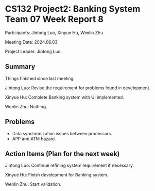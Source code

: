 # CS132 Project2: Banking System Team 07 Week Report 8

Participants: Jintong Luo, Xinyue Hu, Wenlin Zhu

Meeting Date: 2024.06.03

Project Leader: Jintong Luo

## Summary

Things finished since last meeting

Jintong Luo: Revise the requirement for problems found in development.

Xinyue Hu: Complete Banking system with UI implemented.

Wenlin Zhu: Nothing.

## Problems

* Data synchronization issues between processors.
* APP and ATM hazard.

## Action Items (Plan for the next week)

Jintong Luo: Continue refining system requirement if necessary.

Xinyue Hu: Finish development for Banking system.

Wenlin Zhu: Start validation.
